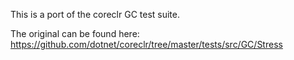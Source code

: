 This is a port of the coreclr GC test suite.

The original can be found here: https://github.com/dotnet/coreclr/tree/master/tests/src/GC/Stress

